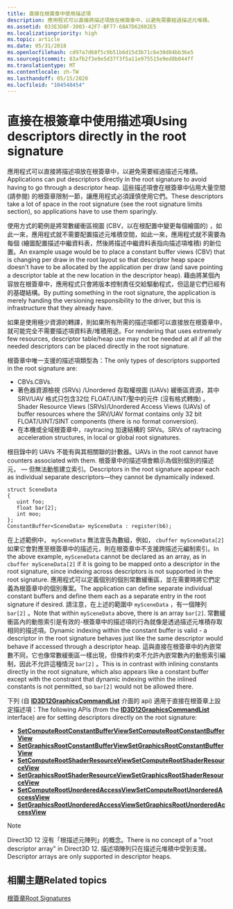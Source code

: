 ```yaml
---
title: 直接在根簽章中使用描述項
description: 應用程式可以直接將描述項放在根簽章中，以避免需要經過描述元堆積。
ms.assetid: 033E3D8F-3003-42F7-BF77-68A7D62802E5
ms.localizationpriority: high
ms.topic: article
ms.date: 05/31/2018
ms.openlocfilehash: cd97a7d68f5c9b51b6d15d3b71c6e30d04bb36e5
ms.sourcegitcommit: 83afb2f3e9e5d37f3f5a11e975515e9ed8b044ff
ms.translationtype: MT
ms.contentlocale: zh-TW
ms.lasthandoff: 05/15/2020
ms.locfileid: "104548454"
---
```

# <a name="using-descriptors-directly-in-the-root-signature"></a><span data-ttu-id="74daf-103">直接在根簽章中使用描述項</span><span class="sxs-lookup"><span data-stu-id="74daf-103">Using descriptors directly in the root signature</span></span>

<span data-ttu-id="74daf-104">應用程式可以直接將描述項放在根簽章中，以避免需要經過描述元堆積。</span><span class="sxs-lookup"><span data-stu-id="74daf-104">Applications can put descriptors directly in the root signature to avoid having to go through a descriptor heap.</span></span> <span data-ttu-id="74daf-105">這些描述項會在根簽章中佔用大量空間 (請參閱) 的根簽章限制一節，讓應用程式必須謹慎使用它們。</span><span class="sxs-lookup"><span data-stu-id="74daf-105">These descriptors take a lot of space in the root signature (see the root signature limits section), so applications have to use them sparingly.</span></span>

<span data-ttu-id="74daf-106">使用方式的範例是將常數緩衝區視圖 (CBV，以在根配置中變更每個繪圖的) ，如此一來，應用程式就不需要配置描述元堆積空間，如此一來，應用程式就不需要為每個 (繪圖配置描述中繼資料表，然後將描述中繼資料表指向描述項堆積) 的新位置。</span><span class="sxs-lookup"><span data-stu-id="74daf-106">An example usage would be to place a constant buffer views (CBV) that is changing per draw in the root layout so that descriptor heap space doesn't have to be allocated by the application per draw (and save pointing a descriptor table at the new location in the descriptor heap).</span></span> <span data-ttu-id="74daf-107">藉由將某個內容放在根簽章中，應用程式只會將版本控制責任交給驅動程式，但這是它們已經有的基礎結構。</span><span class="sxs-lookup"><span data-stu-id="74daf-107">By putting something in the root signature, the application is merely handing the versioning responsibility to the driver, but this is infrastructure that they already have.</span></span>

<span data-ttu-id="74daf-108">如果是使用極少資源的轉譯，則如果所有所需的描述項都可以直接放在根簽章中，就可能完全不需要描述項資料表/堆積用途。</span><span class="sxs-lookup"><span data-stu-id="74daf-108">For rendering that uses extremely few resources, descriptor table/heap use may not be needed at all if all the needed descriptors can be placed directly in the root signature.</span></span>

<span data-ttu-id="74daf-109">根簽章中唯一支援的描述項類型為：</span><span class="sxs-lookup"><span data-stu-id="74daf-109">The only types of descriptors supported in the root signature are:</span></span>
- <span data-ttu-id="74daf-110">CBVs.</span><span class="sxs-lookup"><span data-stu-id="74daf-110">CBVs.</span></span>
- <span data-ttu-id="74daf-111">著色器資源檢視 (SRVs) /Unordered 存取權視圖 (UAVs) 緩衝區資源，其中 SRV/UAV 格式只包含32位 FLOAT/UINT/聖中的元件 (沒有格式轉換) 。</span><span class="sxs-lookup"><span data-stu-id="74daf-111">Shader Resource Views (SRVs)/Unordered Access Views (UAVs) of buffer resources where the SRV/UAV format contains only 32 bit FLOAT/UINT/SINT components (there is no format conversion).</span></span>
- <span data-ttu-id="74daf-112">在本機或全域根簽章中，raytracing 加速結構的 SRVs。</span><span class="sxs-lookup"><span data-stu-id="74daf-112">SRVs of raytracing acceleration structures, in local or global root signatures.</span></span> 

<span data-ttu-id="74daf-113">根目錄中的 UAVs 不能有與其相關聯的計數器。</span><span class="sxs-lookup"><span data-stu-id="74daf-113">UAVs in the root cannot have counters associated with them.</span></span> <span data-ttu-id="74daf-114">根簽章中的描述項會顯示為個別個別的描述元， &mdash; 但無法動態建立索引。</span><span class="sxs-lookup"><span data-stu-id="74daf-114">Descriptors in the root signature appear each as individual separate descriptors&mdash;they cannot be dynamically indexed.</span></span>

``` syntax
struct SceneData
{
   uint foo;
   float bar[2];
   int moo;
};
ConstantBuffer<SceneData> mySceneData : register(b6);
```

<span data-ttu-id="74daf-115">在上述範例中， `mySceneData` 無法宣告為數組，例如， `cbuffer mySceneData[2]` 如果它會對應至根簽章中的描述元，則在根簽章中不支援跨描述元編制索引。</span><span class="sxs-lookup"><span data-stu-id="74daf-115">In the above example, `mySceneData` cannot be declared as an array, as in `cbuffer mySceneData[2]` if it is going to be mapped onto a descriptor in the root signature, since indexing across descriptors is not supported in the root signature.</span></span> <span data-ttu-id="74daf-116">應用程式可以定義個別的個別常數緩衝區，並在需要時將它們定義為根簽章中的個別專案。</span><span class="sxs-lookup"><span data-stu-id="74daf-116">The application can define separate individual constant buffers and define them each as a separate entry in the root signature if desired.</span></span> <span data-ttu-id="74daf-117">請注意，在上述的範圍中 `mySceneData` ，有一個陣列 `bar[2]` 。</span><span class="sxs-lookup"><span data-stu-id="74daf-117">Note that within `mySceneData` above, there is an array `bar[2]`.</span></span> <span data-ttu-id="74daf-118">常數緩衝區內的動態索引是有效的-根簽章中的描述項的行為就像是透過描述元堆積存取相同的描述項。</span><span class="sxs-lookup"><span data-stu-id="74daf-118">Dynamic indexing within the constant buffer is valid - a descriptor in the root signature behaves just like the same descriptor would behave if accessed through a descriptor heap.</span></span> <span data-ttu-id="74daf-119">這與直接在根簽章中的內嵌常數不同，它也像常數緩衝區一樣出現，但條件約束不允許內嵌常數內的動態索引編制，因此不允許這種情況 `bar[2]` 。</span><span class="sxs-lookup"><span data-stu-id="74daf-119">This is in contrast with inlining constants directly in the root signature, which also appears like a constant buffer except with the constraint that dynamic indexing within the inlined constants is not permitted, so `bar[2]` would not be allowed there.</span></span>

<span data-ttu-id="74daf-120">下列 (自 [**ID3D12GraphicsCommandList**](/windows/win32/api/d3d12/nn-d3d12-id3d12graphicscommandlist) 介面的 api) 適用于直接在根簽章上設定描述項：</span><span class="sxs-lookup"><span data-stu-id="74daf-120">The following APIs (from the [**ID3D12GraphicsCommandList**](/windows/win32/api/d3d12/nn-d3d12-id3d12graphicscommandlist) interface) are for setting descriptors directly on the root signature:</span></span>

-   [<span data-ttu-id="74daf-121">**SetComputeRootConstantBufferView**</span><span class="sxs-lookup"><span data-stu-id="74daf-121">**SetComputeRootConstantBufferView**</span></span>](/windows/win32/api/d3d12/nf-d3d12-id3d12graphicscommandlist-setcomputerootconstantbufferview)
-   [<span data-ttu-id="74daf-122">**SetGraphicsRootConstantBufferView**</span><span class="sxs-lookup"><span data-stu-id="74daf-122">**SetGraphicsRootConstantBufferView**</span></span>](/windows/win32/api/d3d12/nf-d3d12-id3d12graphicscommandlist-setgraphicsrootconstantbufferview)
-   [<span data-ttu-id="74daf-123">**SetComputeRootShaderResourceView**</span><span class="sxs-lookup"><span data-stu-id="74daf-123">**SetComputeRootShaderResourceView**</span></span>](/windows/win32/api/d3d12/nf-d3d12-id3d12graphicscommandlist-setcomputerootshaderresourceview)
-   [<span data-ttu-id="74daf-124">**SetGraphicsRootShaderResourceView**</span><span class="sxs-lookup"><span data-stu-id="74daf-124">**SetGraphicsRootShaderResourceView**</span></span>](/windows/win32/api/d3d12/nf-d3d12-id3d12graphicscommandlist-setgraphicsrootshaderresourceview)
-   [<span data-ttu-id="74daf-125">**SetComputeRootUnorderedAccessView**</span><span class="sxs-lookup"><span data-stu-id="74daf-125">**SetComputeRootUnorderedAccessView**</span></span>](/windows/win32/api/d3d12/nf-d3d12-id3d12graphicscommandlist-setcomputerootunorderedaccessview)
-   [<span data-ttu-id="74daf-126">**SetGraphicsRootUnorderedAccessView**</span><span class="sxs-lookup"><span data-stu-id="74daf-126">**SetGraphicsRootUnorderedAccessView**</span></span>](/windows/win32/api/d3d12/nf-d3d12-id3d12graphicscommandlist-setgraphicsrootunorderedaccessview)

> [!Note]  
> <span data-ttu-id="74daf-127">Direct3D 12 沒有「根描述元陣列」的概念。</span><span class="sxs-lookup"><span data-stu-id="74daf-127">There is no concept of a "root descriptor array" in Direct3D 12.</span></span> <span data-ttu-id="74daf-128">描述項陣列只在描述元堆積中受到支援。</span><span class="sxs-lookup"><span data-stu-id="74daf-128">Descriptor arrays are only supported in descriptor heaps.</span></span>

## <a name="related-topics"></a><span data-ttu-id="74daf-129">相關主題</span><span class="sxs-lookup"><span data-stu-id="74daf-129">Related topics</span></span>

[<span data-ttu-id="74daf-130">根簽章</span><span class="sxs-lookup"><span data-stu-id="74daf-130">Root Signatures</span></span>](root-signatures.md)
